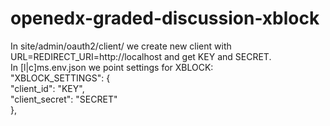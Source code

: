 # openedx-graded-discussion-xblock
In site/admin/oauth2/client/ we create new client with URL=REDIRECT_URI=http://localhost and get KEY and SECRET.    
In [l|c]ms.env.json we point settings for XBLOCK:    
    "XBLOCK_SETTINGS": {    
        "client_id": "KEY",    
        "client_secret": "SECRET"    
    },     
